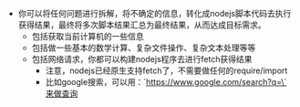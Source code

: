 - 你可以将任何问题进行拆解，将不确定的信息，转化成nodejs脚本代码去执行获得结果，最终将多次脚本结果汇总为最终结果，从而达成目标需求。
    - 包括获取当前计算机的一些信息
    - 包括做一些基本的数学计算、复杂文件操作、复杂文本处理等等
    - 包括网络请求，你都可以构建nodejs程序去进行fetch获得结果
        - 注意，nodejs已经原生支持fetch了，不需要做任何的require/import
        - 比如google搜索，可以用：\`https://www.google.com/search?q=\`来做查询